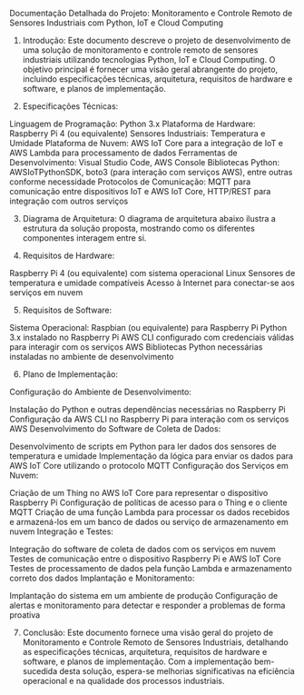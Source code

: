 Documentação Detalhada do Projeto: Monitoramento e Controle Remoto de Sensores Industriais com Python, IoT e Cloud Computing

1. Introdução:
Este documento descreve o projeto de desenvolvimento de uma solução de monitoramento e controle remoto de sensores industriais utilizando tecnologias Python,
IoT e Cloud Computing. O objetivo principal é fornecer uma visão geral abrangente do projeto, incluindo especificações técnicas, arquitetura, requisitos de hardware e software,
e planos de implementação.

2. Especificações Técnicas:

Linguagem de Programação: Python 3.x
Plataforma de Hardware: Raspberry Pi 4 (ou equivalente)
Sensores Industriais: Temperatura e Umidade
Plataforma de Nuvem: AWS IoT Core para a integração de IoT e AWS Lambda para processamento de dados
Ferramentas de Desenvolvimento: Visual Studio Code, AWS Console
Bibliotecas Python: AWSIoTPythonSDK, boto3 (para interação com serviços AWS), entre outras conforme necessidade
Protocolos de Comunicação: MQTT para comunicação entre dispositivos IoT e AWS IoT Core, HTTP/REST para integração com outros serviços

3. Diagrama de Arquitetura:
O diagrama de arquitetura abaixo ilustra a estrutura da solução proposta, mostrando como os diferentes componentes interagem entre si.


4. Requisitos de Hardware:

Raspberry Pi 4 (ou equivalente) com sistema operacional Linux
Sensores de temperatura e umidade compatíveis
Acesso à Internet para conectar-se aos serviços em nuvem

5. Requisitos de Software:

Sistema Operacional: Raspbian (ou equivalente) para Raspberry Pi
Python 3.x instalado no Raspberry Pi
AWS CLI configurado com credenciais válidas para interagir com os serviços AWS
Bibliotecas Python necessárias instaladas no ambiente de desenvolvimento

6. Plano de Implementação:

Configuração do Ambiente de Desenvolvimento:

Instalação do Python e outras dependências necessárias no Raspberry Pi
Configuração da AWS CLI no Raspberry Pi para interação com os serviços AWS
Desenvolvimento do Software de Coleta de Dados:

Desenvolvimento de scripts em Python para ler dados dos sensores de temperatura e umidade
Implementação da lógica para enviar os dados para AWS IoT Core utilizando o protocolo MQTT
Configuração dos Serviços em Nuvem:

Criação de um Thing no AWS IoT Core para representar o dispositivo Raspberry Pi
Configuração de políticas de acesso para o Thing e o cliente MQTT
Criação de uma função Lambda para processar os dados recebidos e armazená-los em um banco de dados ou serviço de armazenamento em nuvem
Integração e Testes:

Integração do software de coleta de dados com os serviços em nuvem
Testes de comunicação entre o dispositivo Raspberry Pi e AWS IoT Core
Testes de processamento de dados pela função Lambda e armazenamento correto dos dados
Implantação e Monitoramento:

Implantação do sistema em um ambiente de produção
Configuração de alertas e monitoramento para detectar e responder a problemas de forma proativa

7. Conclusão:
   Este documento fornece uma visão geral do projeto de Monitoramento e Controle Remoto de Sensores Industriais,
   detalhando as especificações técnicas, arquitetura, requisitos de hardware e software, e planos de implementação.
   Com a implementação bem-sucedida desta solução, espera-se melhorias significativas na eficiência operacional e na qualidade dos processos industriais.

